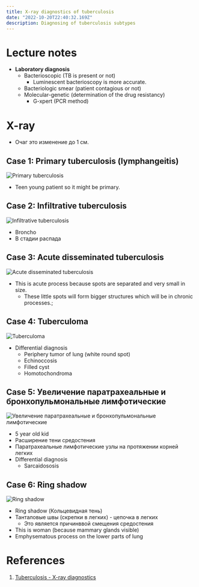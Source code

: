```yaml
---
title: X-ray diagnostics of tuberculosis
date: "2022-10-20T22:40:32.169Z"
description: Diagnosing of tuberculosis subtypes
---
```


# Lecture notes
- **Laboratory diagnosis**
	- Bacterioscopic (TB is present or not)
		- Luminescent bacterioscopy is more accurate.
	- Bacteriologic smear (patient contagious or not)
	- Molecular-genetic (determination of the drug resistancy)
		- G-xpert (PCR method)


# X-ray

- Очаг это изменение до 1 см.

## Case 1: Primary tuberculosis (lymphangeitis)
![Primary tuberculosis](./1.webp)
- Teen young patient so it might be primary.

## Case 2: Infiltrative tuberculosis
![Infiltrative tuberculosis](./2.webp)
- Broncho
- В стадии распада

## Case 3: Acute disseminated tuberculosis
![Acute disseminated tuberculosis](./3.webp)
- This is acute process because spots are separated and very small in size.
	- These little spots will form bigger structures which will be in chronic processes.;


## Case 4: Tuberculoma
![Tuberculoma](./4.webp)
- Differential diagnosis
	- Periphery tumor of lung (white round spot)
	- Echinoccosis
	- Filled cyst
	- Homotochondroma

## Case 5: Увеличение паратрахеальные и бронхопульмональные лимфотические 
![Увеличение паратрахеальные и бронхопульмональные лимфотические ](./5.webp)
- 5 year old kid
- Расширение тени средостения
- Паратрахеальные лимфотические узлы на протяжении корней легких
- Differential diagnosis
	- Sarcaidososis

## Case 6: Ring shadow
![Ring shadow](./6.webp)
- Ring shadow (Кольцевидная тень)
- Танталовые швы (скрепки в легких) - цепочка в легких
	- Это является причинввой смещения средостения
- This is woman (because mammary glands visible)
- Emphysematous process on the lower parts of lung

# References
1. [Tuberculosis - X-ray diagnostics](http://www.learningradiology.com/notes/chestnotes/tbpage.htm)

